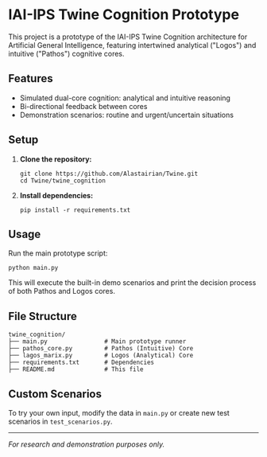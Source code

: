 # IAI-IPS Twine Cognition Prototype

This project is a prototype of the IAI-IPS Twine Cognition architecture for Artificial General Intelligence, featuring intertwined analytical ("Logos") and intuitive ("Pathos") cognitive cores.

## Features

- Simulated dual-core cognition: analytical and intuitive reasoning
- Bi-directional feedback between cores
- Demonstration scenarios: routine and urgent/uncertain situations

## Setup

1. **Clone the repository:**
   ```
   git clone https://github.com/Alastairian/Twine.git
   cd Twine/twine_cognition
   ```

2. **Install dependencies:**
   ```
   pip install -r requirements.txt
   ```

## Usage

Run the main prototype script:

```
python main.py
```

This will execute the built-in demo scenarios and print the decision process of both Pathos and Logos cores.

## File Structure

```
twine_cognition/
├── main.py                # Main prototype runner
├── pathos_core.py         # Pathos (Intuitive) Core
├── lagos_marix.py         # Logos (Analytical) Core
├── requirements.txt       # Dependencies
├── README.md              # This file
```

## Custom Scenarios

To try your own input, modify the data in `main.py` or create new test scenarios in `test_scenarios.py`.

---

*For research and demonstration purposes only.*